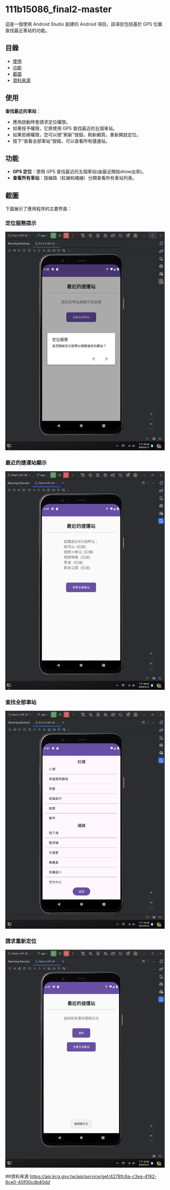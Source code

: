 # 111b15086_final2-master

這是一個使用 Android Studio 創建的 Android 項目。該項目包括基於 GPS 位置查找最近車站的功能。

## 目錄
- [使用](#使用)
- [功能](#功能)
- [截圖](#截圖)
- [資料來源](#資料來源)

## 使用

**查找最近的車站**：

- 應用啟動時會請求定位權限。
- 如果授予權限，它將使用 GPS 查找最近的五個車站。
- 如果拒絕權限，您可以按"刷新"按鈕，刷新網頁，重新開啟定位。
- 按下"查看全部車站"按鈕，可以查看所有捷運站。

## 功能

- **GPS 定位**：使用 GPS 查找最近的五個車站(由最近開始show出來)。
- **查看所有車站**：按線路（紅線和橘線）分類查看所有車站列表。

## 截圖

下圖展示了應用程序的主要界面：

### 定位服務提示
![定位服務提示](images/screenshot1.png)

### 最近的捷運站顯示
![最近的捷運站顯示](images/screenshot2.png)

### 查找全部車站
![查找全部車站](images/screenshot3.png)

### 請求重新定位
![請求重新定位](images/screenshot4.png)

##資料來源
https://api.kcg.gov.tw/api/service/get/4278fc6a-c3ea-4192-8ce0-40f00cdb40dd
